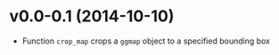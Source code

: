 v0.0-0.1 (2014-10-10)
===

* Function `crop_map` crops a `ggmap` object to a specified bounding box
